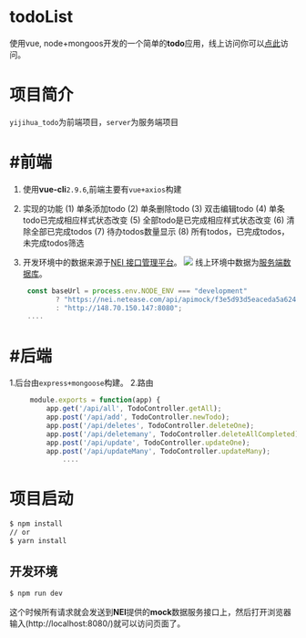 # todoList

使用vue, node+mongoos开发的一个简单的**todo**应用，线上访问你可以[点此](http://148.70.150.147:8080/#/)访问。
# 项目简介
  `yijihua_todo`为前端项目，`server`为服务端项目
# #前端
 1. 使用**vue-cli**`2.9.6`,前端主要有`vue+axios`构建
 2. 实现的功能
     (1) 单条添加todo
     (2) 单条删除todo
     (3) 双击编辑todo
     (4) 单条todo已完成相应样式状态改变
     (5) 全部todo是已完成相应样式状态改变
     (6) 清除全部已完成todos
     (7) 待办todos数量显示
     (8) 所有todos，已完成todos，未完成todos筛选
 3. 开发环境中的数据来源于[NEI 接口管理平台](https://nei.netease.com/)。
     ![](./NEI20190315112313.png)
      线上环境中数据为[服务端数据库](http://148.70.150.147:8080)。


      ```javascript
       const baseUrl = process.env.NODE_ENV === "development"
              ? "https://nei.netease.com/api/apimock/f3e5d93d5eaceda5a624378374ad5cd7"
              : "http://148.70.150.147:8080";
       ....
       ```

# #后端
1.后台由`express+mongoose`构建。
2.路由
   ```javascript
        module.exports = function(app) {
            app.get('/api/all', TodoController.getAll);
            app.post('/api/add', TodoController.newTodo);
            app.post('/api/deletes', TodoController.deleteOne);
            app.post('/api/deletemany', TodoController.deleteAllCompleted);
            app.post('/api/update', TodoController.updateOne);
            app.post('/api/updateMany', TodoController.updateMany);
                ....
   ```
# 项目启动
```bash
$ npm install
// or
$ yarn install
```
## 开发环境

```bash
$ npm run dev
```
这个时候所有请求就会发送到**NEI**提供的**mock**数据服务接口上，然后打开浏览器输入(http://localhost:8080/)就可以访问页面了。
